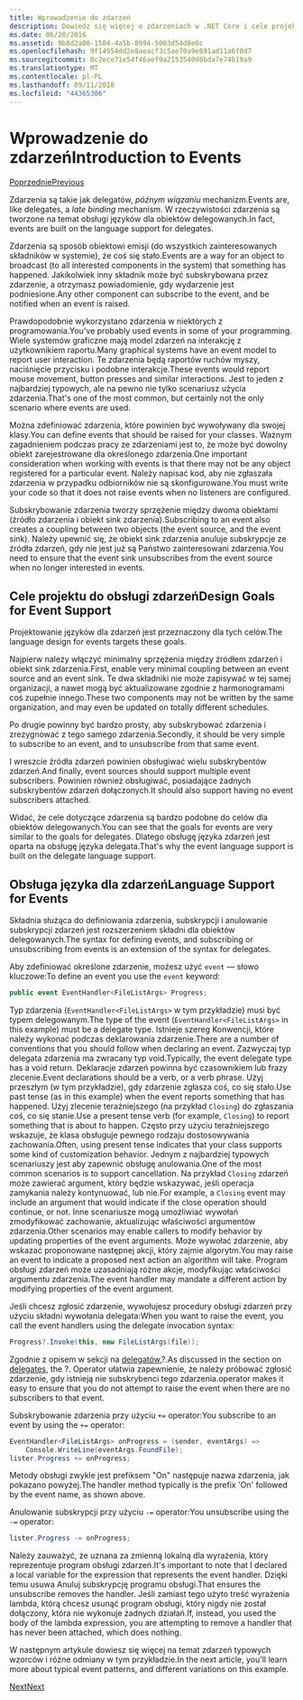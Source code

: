 ```yaml
---
title: Wprowadzenie do zdarzeń
description: Dowiedz się więcej o zdarzeniach w .NET Core i cele projektu języka firmy Microsoft zdarzeń w tym omówieniu.
ms.date: 06/20/2016
ms.assetid: 9b8d2a00-1584-4a5b-8994-5003d54d8e0c
ms.openlocfilehash: 9f14954dd2e8aeacf3c5ae70a9e891ad11a6f0d7
ms.sourcegitcommit: 8c2ece71e54f46aef9a2153540d0bda7e74b19a9
ms.translationtype: MT
ms.contentlocale: pl-PL
ms.lasthandoff: 09/11/2018
ms.locfileid: "44365306"
---
```

# <a name="introduction-to-events"></a><span data-ttu-id="6cc22-103">Wprowadzenie do zdarzeń</span><span class="sxs-lookup"><span data-stu-id="6cc22-103">Introduction to Events</span></span>

[<span data-ttu-id="6cc22-104">Poprzednie</span><span class="sxs-lookup"><span data-stu-id="6cc22-104">Previous</span></span>](delegates-patterns.md)

<span data-ttu-id="6cc22-105">Zdarzenia są takie jak delegatów, *późnym wiązaniu* mechanizm.</span><span class="sxs-lookup"><span data-stu-id="6cc22-105">Events are, like delegates, a *late binding* mechanism.</span></span> <span data-ttu-id="6cc22-106">W rzeczywistości zdarzenia są tworzone na temat obsługi języków dla obiektów delegowanych.</span><span class="sxs-lookup"><span data-stu-id="6cc22-106">In fact, events are built on the language support for delegates.</span></span>

<span data-ttu-id="6cc22-107">Zdarzenia są sposób obiektowi emisji (do wszystkich zainteresowanych składników w systemie), że coś się stało.</span><span class="sxs-lookup"><span data-stu-id="6cc22-107">Events are a way for an object to broadcast (to all interested components in the system) that something has happened.</span></span> <span data-ttu-id="6cc22-108">Jakikolwiek inny składnik może być subskrybowana przez zdarzenie, a otrzymasz powiadomienie, gdy wydarzenie jest podniesione.</span><span class="sxs-lookup"><span data-stu-id="6cc22-108">Any other component can subscribe to the event, and be notified when an event is raised.</span></span>

<span data-ttu-id="6cc22-109">Prawdopodobnie wykorzystano zdarzenia w niektórych z programowania.</span><span class="sxs-lookup"><span data-stu-id="6cc22-109">You've probably used events in some of your programming.</span></span> <span data-ttu-id="6cc22-110">Wiele systemów graficzne mają model zdarzeń na interakcję z użytkownikiem raportu.</span><span class="sxs-lookup"><span data-stu-id="6cc22-110">Many graphical systems have an event model to report user interaction.</span></span> <span data-ttu-id="6cc22-111">Te zdarzenia będą raportów ruchów myszy, naciśnięcie przycisku i podobne interakcje.</span><span class="sxs-lookup"><span data-stu-id="6cc22-111">These events would report mouse movement, button presses and similar interactions.</span></span> <span data-ttu-id="6cc22-112">Jest to jeden z najbardziej typowych, ale na pewno nie tylko scenariusz użycia zdarzenia.</span><span class="sxs-lookup"><span data-stu-id="6cc22-112">That's one of the most common, but certainly not the only scenario where events are used.</span></span>

<span data-ttu-id="6cc22-113">Można zdefiniować zdarzenia, które powinien być wywoływany dla swojej klasy.</span><span class="sxs-lookup"><span data-stu-id="6cc22-113">You can define events that should be raised for your classes.</span></span> <span data-ttu-id="6cc22-114">Ważnym zagadnieniem podczas pracy ze zdarzeniami jest to, że może być dowolny obiekt zarejestrowane dla określonego zdarzenia.</span><span class="sxs-lookup"><span data-stu-id="6cc22-114">One important consideration when working with events is that there may not be any object registered for a particular event.</span></span> <span data-ttu-id="6cc22-115">Należy napisać kod, aby nie zgłaszała zdarzenia w przypadku odbiorników nie są skonfigurowane.</span><span class="sxs-lookup"><span data-stu-id="6cc22-115">You must write your code so that it does not raise events when no listeners are configured.</span></span>

<span data-ttu-id="6cc22-116">Subskrybowanie zdarzenia tworzy sprzężenie między dwoma obiektami (źródło zdarzenia i obiekt sink zdarzenia).</span><span class="sxs-lookup"><span data-stu-id="6cc22-116">Subscribing to an event also creates a coupling between two objects (the event source, and the event sink).</span></span> <span data-ttu-id="6cc22-117">Należy upewnić się, że obiekt sink zdarzenia anuluje subskrypcje ze źródła zdarzeń, gdy nie jest już są Państwo zainteresowani zdarzenia.</span><span class="sxs-lookup"><span data-stu-id="6cc22-117">You need to ensure that the event sink unsubscribes from the event source when no longer interested in events.</span></span>

## <a name="design-goals-for-event-support"></a><span data-ttu-id="6cc22-118">Cele projektu do obsługi zdarzeń</span><span class="sxs-lookup"><span data-stu-id="6cc22-118">Design Goals for Event Support</span></span>

<span data-ttu-id="6cc22-119">Projektowanie języków dla zdarzeń jest przeznaczony dla tych celów.</span><span class="sxs-lookup"><span data-stu-id="6cc22-119">The language design for events targets these goals.</span></span>

<span data-ttu-id="6cc22-120">Najpierw należy włączyć minimalny sprzężenia między źródłem zdarzeń i obiekt sink zdarzenia.</span><span class="sxs-lookup"><span data-stu-id="6cc22-120">First, enable very minimal coupling between an event source and an event sink.</span></span> <span data-ttu-id="6cc22-121">Te dwa składniki nie może zapisywać w tej samej organizacji, a nawet mogą być aktualizowane zgodnie z harmonogramami coś zupełnie innego.</span><span class="sxs-lookup"><span data-stu-id="6cc22-121">These two components may not be written by the same organization, and may even be updated on totally different schedules.</span></span>

<span data-ttu-id="6cc22-122">Po drugie powinny być bardzo prosty, aby subskrybować zdarzenia i zrezygnować z tego samego zdarzenia.</span><span class="sxs-lookup"><span data-stu-id="6cc22-122">Secondly, it should be very simple to subscribe to an event, and to unsubscribe from that same event.</span></span>

<span data-ttu-id="6cc22-123">I wreszcie źródła zdarzeń powinien obsługiwać wielu subskrybentów zdarzeń.</span><span class="sxs-lookup"><span data-stu-id="6cc22-123">And finally, event sources should support multiple event subscribers.</span></span> <span data-ttu-id="6cc22-124">Powinien również obsługiwać, posiadające żadnych subskrybentów zdarzeń dołączonych.</span><span class="sxs-lookup"><span data-stu-id="6cc22-124">It should also support having no event subscribers attached.</span></span>

<span data-ttu-id="6cc22-125">Widać, że cele dotyczące zdarzenia są bardzo podobne do celów dla obiektów delegowanych.</span><span class="sxs-lookup"><span data-stu-id="6cc22-125">You can see that the goals for events are very similar to the goals for delegates.</span></span>
<span data-ttu-id="6cc22-126">Dlatego obsługę języka zdarzeń jest oparta na obsługę języka delegata.</span><span class="sxs-lookup"><span data-stu-id="6cc22-126">That's why the event language support is built on the delegate language support.</span></span>

## <a name="language-support-for-events"></a><span data-ttu-id="6cc22-127">Obsługa języka dla zdarzeń</span><span class="sxs-lookup"><span data-stu-id="6cc22-127">Language Support for Events</span></span>

<span data-ttu-id="6cc22-128">Składnia służąca do definiowania zdarzenia, subskrypcji i anulowanie subskrypcji zdarzeń jest rozszerzeniem składni dla obiektów delegowanych.</span><span class="sxs-lookup"><span data-stu-id="6cc22-128">The syntax for defining events, and subscribing or unsubscribing from events is an extension of the syntax for delegates.</span></span>

<span data-ttu-id="6cc22-129">Aby zdefiniować określone zdarzenie, możesz użyć `event` — słowo kluczowe:</span><span class="sxs-lookup"><span data-stu-id="6cc22-129">To define an event you use the `event` keyword:</span></span>

```csharp
public event EventHandler<FileListArgs> Progress;
```

<span data-ttu-id="6cc22-130">Typ zdarzenia (`EventHandler<FileListArgs>` w tym przykładzie) musi być typem delegowanym.</span><span class="sxs-lookup"><span data-stu-id="6cc22-130">The type of the event (`EventHandler<FileListArgs>` in this example) must be a delegate type.</span></span> <span data-ttu-id="6cc22-131">Istnieje szereg Konwencji, które należy wykonać podczas deklarowania zdarzenie.</span><span class="sxs-lookup"><span data-stu-id="6cc22-131">There are a number of conventions that you should follow when declaring an event.</span></span> <span data-ttu-id="6cc22-132">Zazwyczaj typ delegata zdarzenia ma zwracany typ void.</span><span class="sxs-lookup"><span data-stu-id="6cc22-132">Typically, the event delegate type has a void return.</span></span>
<span data-ttu-id="6cc22-133">Deklaracje zdarzeń powinna być czasownikiem lub frazy zlecenie.</span><span class="sxs-lookup"><span data-stu-id="6cc22-133">Event declarations should be a verb, or a verb phrase.</span></span>
<span data-ttu-id="6cc22-134">Użyj przeszłym (w tym przykładzie), gdy zdarzenie zgłasza coś, co się stało.</span><span class="sxs-lookup"><span data-stu-id="6cc22-134">Use past tense (as in this example) when the event reports something that has happened.</span></span> <span data-ttu-id="6cc22-135">Użyj zlecenie teraźniejszego (na przykład `Closing`) do zgłaszania coś, co się stanie.</span><span class="sxs-lookup"><span data-stu-id="6cc22-135">Use a present tense verb (for example, `Closing`) to report something that is about to happen.</span></span> <span data-ttu-id="6cc22-136">Często przy użyciu teraźniejszego wskazuje, że klasa obsługuje pewnego rodzaju dostosowywania zachowania.</span><span class="sxs-lookup"><span data-stu-id="6cc22-136">Often, using present tense indicates that your class supports some kind of customization behavior.</span></span> <span data-ttu-id="6cc22-137">Jednym z najbardziej typowych scenariuszy jest aby zapewnić obsługę anulowania.</span><span class="sxs-lookup"><span data-stu-id="6cc22-137">One of the most common scenarios is to support cancellation.</span></span> <span data-ttu-id="6cc22-138">Na przykład `Closing` zdarzeń może zawierać argument, który będzie wskazywać, jeśli operacja zamykania należy kontynuować, lub nie.</span><span class="sxs-lookup"><span data-stu-id="6cc22-138">For example, a `Closing` event may include an argument that would indicate if the close operation should continue, or not.</span></span>  <span data-ttu-id="6cc22-139">Inne scenariusze mogą umożliwiać wywołań zmodyfikować zachowanie, aktualizując właściwości argumentów zdarzenia.</span><span class="sxs-lookup"><span data-stu-id="6cc22-139">Other scenarios may enable callers to modify behavior by updating properties of the event arguments.</span></span> <span data-ttu-id="6cc22-140">Może wywołać zdarzenie, aby wskazać proponowane następnej akcji, który zajmie algorytm.</span><span class="sxs-lookup"><span data-stu-id="6cc22-140">You may raise an event to indicate a proposed next action an algorithm will take.</span></span> <span data-ttu-id="6cc22-141">Program obsługi zdarzeń może uzasadniają różne akcje, modyfikując właściwości argumentu zdarzenia.</span><span class="sxs-lookup"><span data-stu-id="6cc22-141">The event handler may mandate a different action by modifying  properties of the event argument.</span></span>

<span data-ttu-id="6cc22-142">Jeśli chcesz zgłosić zdarzenie, wywołujesz procedury obsługi zdarzeń przy użyciu składni wywołania delegata:</span><span class="sxs-lookup"><span data-stu-id="6cc22-142">When you want to raise the event, you call the event handlers using the delegate invocation syntax:</span></span>

```csharp
Progress?.Invoke(this, new FileListArgs(file));
```

<span data-ttu-id="6cc22-143">Zgodnie z opisem w sekcji na [delegatów](delegates-patterns.md),?.</span><span class="sxs-lookup"><span data-stu-id="6cc22-143">As discussed in the section on [delegates](delegates-patterns.md), the ?.</span></span>
<span data-ttu-id="6cc22-144">Operator ułatwia zapewnienie, że należy próbować zgłosić zdarzenie, gdy istnieją nie subskrybenci tego zdarzenia.</span><span class="sxs-lookup"><span data-stu-id="6cc22-144">operator makes it easy to ensure that you do not attempt to raise the event when there are no subscribers to that event.</span></span>
 
<span data-ttu-id="6cc22-145">Subskrybowanie zdarzenia przy użyciu `+=` operator:</span><span class="sxs-lookup"><span data-stu-id="6cc22-145">You subscribe to an event by using the `+=` operator:</span></span>

```csharp
EventHandler<FileListArgs> onProgress = (sender, eventArgs) => 
    Console.WriteLine(eventArgs.FoundFile);
lister.Progress += onProgress;
```

<span data-ttu-id="6cc22-146">Metody obsługi zwykle jest prefiksem "On" następuje nazwa zdarzenia, jak pokazano powyżej.</span><span class="sxs-lookup"><span data-stu-id="6cc22-146">The handler method typically is the prefix 'On' followed by the event name, as shown above.</span></span>

<span data-ttu-id="6cc22-147">Anulowanie subskrypcji przy użyciu `-=` operator:</span><span class="sxs-lookup"><span data-stu-id="6cc22-147">You unsubscribe using the `-=` operator:</span></span>

```csharp
lister.Progress -= onProgress;
```

<span data-ttu-id="6cc22-148">Należy zauważyć, że uznana za zmienną lokalną dla wyrażenia, który reprezentuje program obsługi zdarzeń.</span><span class="sxs-lookup"><span data-stu-id="6cc22-148">It's important to note that I declared a local variable for the expression that represents the event handler.</span></span> <span data-ttu-id="6cc22-149">Dzięki temu usuwa Anuluj subskrypcję programu obsługi.</span><span class="sxs-lookup"><span data-stu-id="6cc22-149">That ensures the unsubscribe removes the handler.</span></span>
<span data-ttu-id="6cc22-150">Jeśli zamiast tego użyto treść wyrażenia lambda, którą chcesz usunąć program obsługi, który nigdy nie został dołączony, która nie wykonuje żadnych działań.</span><span class="sxs-lookup"><span data-stu-id="6cc22-150">If, instead, you used the body of the lambda expression, you are attempting to remove a handler that has never been attached, which does nothing.</span></span>

<span data-ttu-id="6cc22-151">W następnym artykule dowiesz się więcej na temat zdarzeń typowych wzorców i różne odmiany w tym przykładzie.</span><span class="sxs-lookup"><span data-stu-id="6cc22-151">In the next article, you'll learn more about typical event patterns, and different variations on this example.</span></span>

[<span data-ttu-id="6cc22-152">Next</span><span class="sxs-lookup"><span data-stu-id="6cc22-152">Next</span></span>](event-pattern.md)
